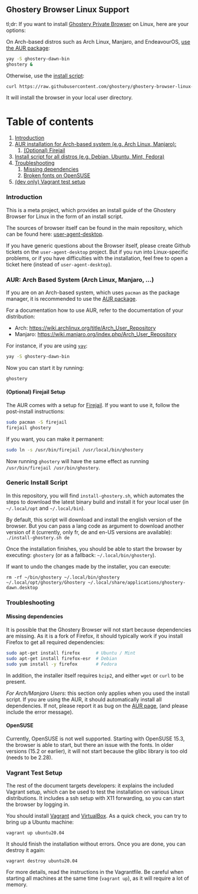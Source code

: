 ## Ghostery Browser Linux Support

tl;dr: If you want to install [Ghostery Private Browser](https://www.ghostery.com/ghostery-private-browser) on Linux, here are your options:

On Arch-based distros such as Arch Linux, Manjaro, and EndeavourOS, [use the AUR package](#aur):

```sh
yay -S ghostery-dawn-bin
ghostery &
```

Otherwise, use the [install script](#installscript):

```sh
curl https://raw.githubusercontent.com/ghostery/ghostery-browser-linux-support/main/install-ghostery.sh | bash
```

It will install the browser in your local user directory.

# Table of contents
1. [Introduction](#introduction)
1. [AUR installation for Arch-based system (e.g. Arch Linux, Manjaro): ](#aur)
    1. [(Optional) Firejail](#aur-firejail)
1. [Install script for all distros (e.g. Debian, Ubuntu, Mint, Fedora)](#installscript)
1. [Troubleshooting](#troubleshooting)
    1. [Missing dependencies](#missing-dependencies)
    1. [Broken fonts on OpenSUSE](#suse)
1. [(dev only) Vagrant test setup](#vagrant)

### Introduction <a name="introduction"></a>

This is a meta project, which provides an install guide of the Ghostery
Browser for Linux in the form of an install script.

The sources of browser itself can be found in the main repository,
which can be found here:
[user-agent-desktop](https://github.com/ghostery/user-agent-desktop).

If you have generic questions about the Browser itself, please create Github
tickets on the `user-agent-desktop` project. But if you run into Linux-specific
problems, or if you have difficulties with the installation, feel free to
open a ticket here (instead of `user-agent-desktop`).

### AUR: Arch Based System (Arch Linux, Manjaro, ...) <a name="aur"></a>

If you are on an Arch-based system, which uses `pacman` as the package manager,
it is recommended to use the [AUR package](https://aur.archlinux.org/packages/ghostery-dawn-bin/).

For a documentation how to use AUR, refer to the documentation of your distribution:

* Arch: https://wiki.archlinux.org/title/Arch_User_Repository
* Manjaro: https://wiki.manjaro.org/index.php/Arch_User_Repository

For instance, if you are using [`yay`](https://github.com/Jguer/yay):

```sh
yay -S ghostery-dawn-bin
```

Now you can start it by running:

```sh
ghostery
```

#### (Optional) Firejail Setup <a name="aur-firejail"></a>

The AUR comes with a setup for [Firejail](https://firejail.wordpress.com/).
If you want to use it, follow the post-install instructions:

```sh
sudo pacman -S firejail
firejail ghostery
```

If you want, you can make it permanent:

```sh
sudo ln -s /usr/bin/firejail /usr/local/bin/ghostery
```

Now running ```ghostery``` will have the same effect as running
```/usr/bin/firejail /usr/bin/ghostery```.

### Generic Install Script <a name="installscript"></a>

In this repository, you will find `install-ghostery.sh`, which automates
the steps to download the latest binary build and install it for your
local user (in `~/.local/opt` and `~/.local/bin`).

By default, this script will download and install the english version of the
browser. But you can pass a lang code as argument to download another version
of it (currently, only fr, de and en-US versions are available):
`./install-ghostery.sh de`

Once the installation finishes, you should be able to start the browser
by executing: ```ghostery``` (or as a fallback: ```~/.local/bin/ghostery```).

If want to undo the changes made by the installer, you can execute:

```
rm -rf ~/bin/ghostery ~/.local/bin/ghostery ~/.local/opt/ghostery/Ghostery ~/.local/share/applications/ghostery-dawn.desktop
```

### Troubleshooting <a name="troubleshooting"></a>

#### Missing dependencies <a name="missing-dependencies"></a>

It is possible that the Ghostery Browser will not start because dependencies
are missing. As it is a fork of Firefox, it should typically work if you install
Firefox to get all required dependencies:

```sh
sudo apt-get install firefox      # Ubuntu / Mint
sudo apt-get install firefox-esr  # Debian
sudo yum install -y firefox       # Fedora
```

In addition, the installer itself requires `bzip2`, and either `wget` or `curl` to be present.

*For Arch/Manjaro Users*: this section only applies when you used the install script.
If you are using the AUR, it should automatically install all dependencies. If not,
please report it as bug on the
[AUR page](https://aur.archlinux.org/packages/ghostery-dawn-bin/),
(and please include the error message).

#### OpenSUSE <a name="suse"></a>

Currently, OpenSUSE is not well supported. Starting with OpenSUSE 15.3, the
browser is able to start, but there  an issue with the fonts.
In older versions (15.2 or earlier), it will not start because the glibc
library is too old (needs to be 2.28).

### Vagrant Test Setup <a name="vagrant"></a>

The rest of the document targets developers: it explains the included Vagrant setup, which can be used to test the installation on various Linux distributions. It includes a ssh setup with X11 forwarding, so you can start the browser by logging in.

You should install [Vagrant](https://www.vagrantup.com/) and [VirtualBox](https://www.virtualbox.org/). As a quick check, you can try to bring up a Ubuntu machine:

```
vagrant up ubuntu20.04
```

It should finish the installation without errors. Once you are done, you can destroy it again:

```
vagrant destroy ubuntu20.04
```

For more details, read the instructions in the Vagrantfile.
Be careful when starting all machines at the same time (`vagrant up`), as it will require a lot of memory.
